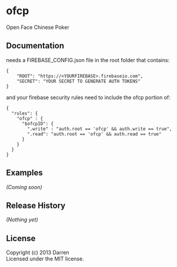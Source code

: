 # ofcp

Open Face Chinese Poker

## Documentation
needs a FIREBASE_CONFIG.json file in the root folder that contains:

```
{
    "ROOT": "https://<YOURFIREBASE>.firebaseio.com",
    "SECRET": "YOUR SECRET TO GENERATE AUTH TOKENS"
}
```

and your firebase security rules need to include the ofcp portion of:

```
{
  "rules": {
    "ofcp" : {
      "$ofcpID": {
        ".write" : "auth.root == 'ofcp' && auth.write == true",
        ".read": "auth.root == 'ofcp' && auth.read == true"
      }
    }
  }
}
```

## Examples
_(Coming soon)_

## Release History
_(Nothing yet)_

## License
Copyright (c) 2013 Darren  
Licensed under the MIT license.
